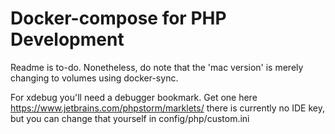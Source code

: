 # Docker-compose for PHP Development
Readme is to-do. Nonetheless, do note that the 'mac version' is merely changing to volumes using docker-sync.

For xdebug you'll need a debugger bookmark. Get one here https://www.jetbrains.com/phpstorm/marklets/ there is currently no IDE key, but you can change that yourself in config/php/custom.ini